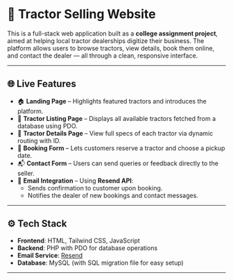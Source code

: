 # 🚜 Tractor Selling Website 

This is a full-stack web application built as a **college assignment project**, aimed at helping local tractor dealerships digitize their business. The platform allows users to browse tractors, view details, book them online, and contact the dealer — all through a clean, responsive interface.

---

## 🌐 Live Features

- 🏠 **Landing Page** – Highlights featured tractors and introduces the platform.  
- 🚜 **Tractor Listing Page** – Displays all available tractors fetched from a database using PDO.  
- 📄 **Tractor Details Page** – View full specs of each tractor via dynamic routing with ID.  
- 📝 **Booking Form** – Lets customers reserve a tractor and choose a pickup date.  
- 📬 **Contact Form** – Users can send queries or feedback directly to the seller.  
- 📧 **Email Integration** – Using **Resend API**:
  - Sends confirmation to customer upon booking.
  - Notifies the dealer of new bookings and contact messages.

---

## ⚙️ Tech Stack

- **Frontend**: HTML, Tailwind CSS, JavaScript  
- **Backend**: PHP with PDO for database operations  
- **Email Service**: [Resend](https://resend.com/)  
- **Database**: MySQL (with SQL migration file for easy setup)

---


